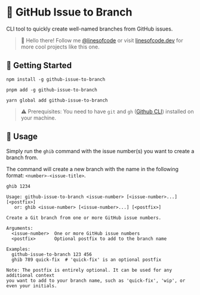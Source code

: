 # 🎋 GitHub Issue to Branch

CLI tool to quickly create well-named branches from GitHub issues. 

> 👋 Hello there! Follow me [@linesofcode](https://twitter.com/linesofcode) or visit [linesofcode.dev](https://linesofcode.dev) for more cool projects like this one.

## 🚀 Getting Started

```console
npm install -g github-issue-to-branch

pnpm add -g github-issue-to-branch

yarn global add github-issue-to-branch
```

> ⚠️ Prerequisites: You need to have `git` and `gh` ([Github CLI](https://github.com/cli/cli)) installed on your machine.


## 📖 Usage

Simply run the `ghib` command with the issue number(s) you want to create a branch from.

The command will create a new branch with the name in the following format: `<number>-<issue-title>`.

```console
ghib 1234
```


```console
Usage: github-issue-to-branch <issue-number> [<issue-number>...] [<postfix>]
   or: ghib <issue-number> [<issue-number>...] [<postfix>]

Create a Git branch from one or more GitHub issue numbers.

Arguments:
  <issue-number>  One or more GitHub issue numbers
  <postfix>       Optional postfix to add to the branch name

Examples:
  github-issue-to-branch 123 456
  ghib 789 quick-fix  # 'quick-fix' is an optional postfix

Note: The postfix is entirely optional. It can be used for any additional context
you want to add to your branch name, such as 'quick-fix', 'wip', or even your initials.
```

